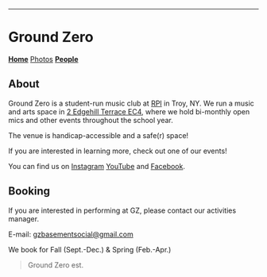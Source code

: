 ---
# Ground Zero

**[Home](./index.md)** [Photos](./photos.md) **[People](./members.md)**

## About

Ground Zero is a student-run music club at [RPI](http://rpi.edu/) in Troy, NY. We run a music and arts space in [2 Edgehill Terrace EC4](https://goo.gl/maps/TicP5Nam3wT1xrmH8), where we hold bi-monthly open mics and other events throughout the school year.

The venue is handicap-accessible and a safe(r) space!

If you are interested in learning more, check out one of our events!

You can find us on [Instagram](https://www.instagram.com/gzbasement/) [YouTube](https://www.youtube.com/user/groundzerobasement) and [Facebook](https://www.facebook.com/groups/970264556341377/).

## Booking

If you are interested in performing at GZ, please contact our activities manager.

E-mail: gzbasementsocial@gmail.com

We book for Fall (Sept.-Dec.) & Spring (Feb.-Apr.)


> Ground Zero est. 
